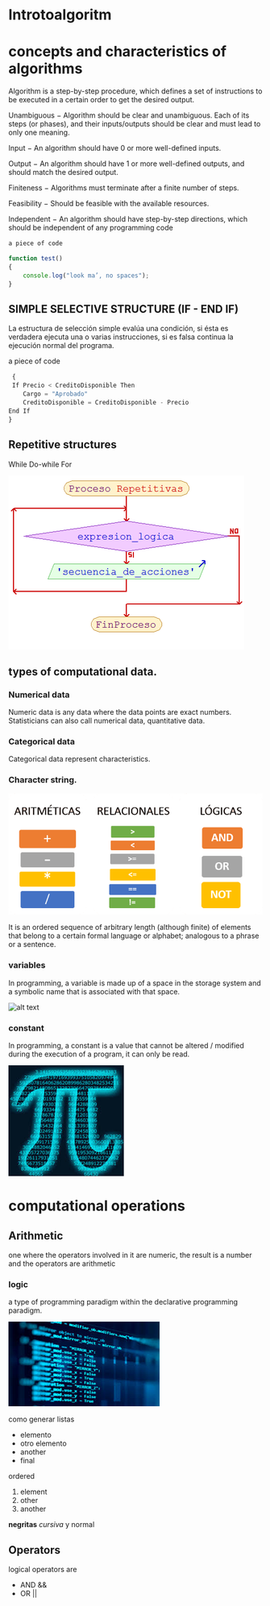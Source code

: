 # Introtoalgoritm
 
# concepts and characteristics of algorithms

 Algorithm is a step-by-step procedure, which defines a set of instructions to be executed in a certain order to get the desired output. 
 
 Unambiguous − Algorithm should be clear and unambiguous. Each of its steps (or phases), and their inputs/outputs should be clear and must lead to only one meaning.

Input − An algorithm should have 0 or more well-defined inputs.

Output − An algorithm should have 1 or more well-defined outputs, and should match the desired output.

Finiteness − Algorithms must terminate after a finite number of steps.

Feasibility − Should be feasible with the available resources.

Independent − An algorithm should have step-by-step directions, which should be independent of any programming code


    a piece of code
```javascript
function test() 
{​​​​​​ 
    console.log("look ma’, no spaces");
}​​​​​​
```
 
## SIMPLE SELECTIVE STRUCTURE (IF - END IF)
 
 La estructura de selección simple evalúa una condición, si ésta es verdadera ejecuta una o varias instrucciones, si es falsa continua la ejecución normal del programa.
 
  a piece of code
```javascript
 {​​​​​​ 
 If Precio < CreditoDisponible Then
    Cargo = "Aprobado" 
    CreditoDisponible = CreditoDisponible - Precio
End If
}​​​​​​
```

## Repetitive structures
While
Do-while
For

![alt text](https://github.com/gume1311/Introtoalgoritm/blob/main/Reptitivas.png)

##  types of computational data.

### Numerical data
Numeric data is any data where the data points are exact numbers. Statisticians can also call numerical data, quantitative data.


### Categorical data
Categorical data represent characteristics.

### Character string.

![alt text](https://github.com/gume1311/Introtoalgoritm/blob/main/aritmeticas.png)

It is an ordered sequence of arbitrary length (although finite) of elements that belong to a certain formal language or alphabet; analogous to a phrase or a sentence.

### variables
In programming, a variable is made up of a space in the storage system and a symbolic name that is associated with that space.
 
 ![alt text](https://github.com/gume1311/Introtoalgoritm/blob/main/variable.png)
### constant
In programming, a constant is a value that cannot be altered / modified during the execution of a program, it can only be read.

![alt text](https://github.com/gume1311/Introtoalgoritm/blob/main/constante.jpg)


# computational operations

## Arithmetic

one where the operators involved in it are numeric, the result is a number and the operators are arithmetic

### logic
a type of programming paradigm within the declarative programming paradigm.

![alt text](https://github.com/gume1311/Introtoalgoritm/blob/main/logica.jpg)

como generar listas
* elemento
* otro elemento
* another
* final
 
ordered
1. element 
2. other
3. another
 
**negritas** _cursiva_ y normal
 
## Operators
logical operators are 
* AND  &&
* OR  ||
